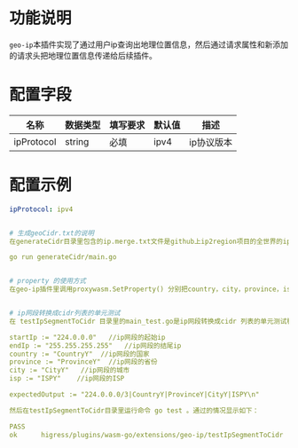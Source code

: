 # 功能说明
`geo-ip`本插件实现了通过用户ip查询出地理位置信息，然后通过请求属性和新添加的请求头把地理位置信息传递给后续插件。


# 配置字段
| 名称            | 数据类型     | 填写要求   |  默认值  | 描述 |
| --------        | --------    | -------- | -------- | -------- |
|  ipProtocol     |  string     |  必填     |   ipv4    |  ip协议版本   |


# 配置示例
```yaml
ipProtocol: ipv4


# 生成geoCidr.txt的说明
在generateCidr目录里包含的ip.merge.txt文件是github上ip2region项目的全世界的ip网段库。main.go 是把ip网段转换成多个cidr的程序。转换出的cidr 和地理位置信息存在 /data/geoCidr.txt文件里。geo-ip插件会在Higress启动读配置阶段读取geoCidr.txt文件并且解析到radixtree数据结构的内存里，以便以后查询用户ip对应的地理位置信息。转换程序运行命令如下：

go run generateCidr/main.go


# property 的使用方式
在geo-ip插件里调用proxywasm.SetProperty() 分别把country，city，province，isp设置进请求属性里，以便后续插件可以调用proxywasm.GetProperty()获取该请求的用户ip对应的地理信息。


# ip网段转换成cidr列表的单元测试
在 testIpSegmentToCidr 目录里的main_test.go是ip网段转换成cidr 列表的单元测试程序。在文件里的TestRange2CidrList3()函数里定义变量如下：

startIp := "224.0.0.0"   //ip网段的起始ip
endIp := "255.255.255.255"   //ip网段的结尾ip
country := "CountryY"  //ip网段的国家
province := "ProvinceY"  //ip网段的省份
city := "CityY"   //ip网段的城市
isp := "ISPY"    //ip网段的ISP

expectedOutput := "224.0.0.0/3|CountryY|ProvinceY|CityY|ISPY\n"

然后在testIpSegmentToCidr目录里运行命令 go test 。通过的情况显示如下：

PASS
ok      higress/plugins/wasm-go/extensions/geo-ip/testIpSegmentToCidr   0.011s









